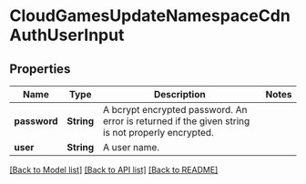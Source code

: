 # CloudGamesUpdateNamespaceCdnAuthUserInput

## Properties

Name | Type | Description | Notes
------------ | ------------- | ------------- | -------------
**password** | **String** | A bcrypt encrypted password. An error is returned if the given string is not properly encrypted. | 
**user** | **String** | A user name. | 

[[Back to Model list]](../README.md#documentation-for-models) [[Back to API list]](../README.md#documentation-for-api-endpoints) [[Back to README]](../README.md)


